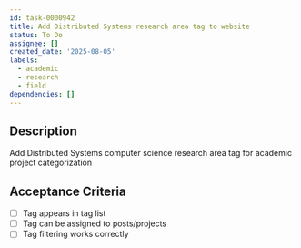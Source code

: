```yaml
---
id: task-0000942
title: Add Distributed Systems research area tag to website
status: To Do
assignee: []
created_date: '2025-08-05'
labels:
  - academic
  - research
  - field
dependencies: []
---
```


## Description

Add Distributed Systems computer science research area tag for academic project categorization

## Acceptance Criteria

- [ ] Tag appears in tag list
- [ ] Tag can be assigned to posts/projects
- [ ] Tag filtering works correctly

